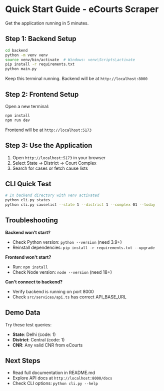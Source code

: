 # Quick Start Guide - eCourts Scraper

Get the application running in 5 minutes.

## Step 1: Backend Setup

```bash
cd backend
python -m venv venv
source venv/bin/activate  # Windows: venv\Scripts\activate
pip install -r requirements.txt
python main.py
```

Keep this terminal running. Backend will be at `http://localhost:8000`

## Step 2: Frontend Setup

Open a new terminal:

```bash
npm install
npm run dev
```

Frontend will be at `http://localhost:5173`

## Step 3: Use the Application

1. Open `http://localhost:5173` in your browser
2. Select State → District → Court Complex
3. Search for cases or fetch cause lists

## CLI Quick Test

```bash
# In backend directory with venv activated
python cli.py states
python cli.py causelist --state 1 --district 1 --complex 01 --today
```

## Troubleshooting

**Backend won't start?**
- Check Python version: `python --version` (need 3.9+)
- Reinstall dependencies: `pip install -r requirements.txt --upgrade`

**Frontend won't start?**
- Run: `npm install`
- Check Node version: `node --version` (need 18+)

**Can't connect to backend?**
- Verify backend is running on port 8000
- Check `src/services/api.ts` has correct API_BASE_URL

## Demo Data

Try these test queries:
- **State**: Delhi (code: 1)
- **District**: Central (code: 1)
- **CNR**: Any valid CNR from eCourts

## Next Steps

- Read full documentation in README.md
- Explore API docs at `http://localhost:8000/docs`
- Check CLI options: `python cli.py --help`

